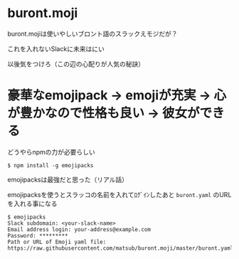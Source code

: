 buront.moji
============

buront.mojiは使いやしいブロント語のスラックえモジだが？

これを入れないSlackに未来はにい

以後気をつけろ（この辺の心配りが人気の秘訣）


豪華なemojipack -> emojiが充実 -> 心が豊かなので性格も良い -> 彼女ができる
============

どうやらnpmの力が必要らしい

```
$ npm install -g emojipacks
```

emojipacksは最強だと思った（リアル話）

emojipacksを使うとスラッコの名前を入れてﾛｸﾞｲﾝしたあと `buront.yaml` のURLを入れる事になる

```
$ emojipacks
Slack subdomain: <your-slack-name>
Email address login: your-address@example.com
Password: *********
Path or URL of Emoji yaml file: https://raw.githubusercontent.com/matsub/buront.moji/master/buront.yaml
```

